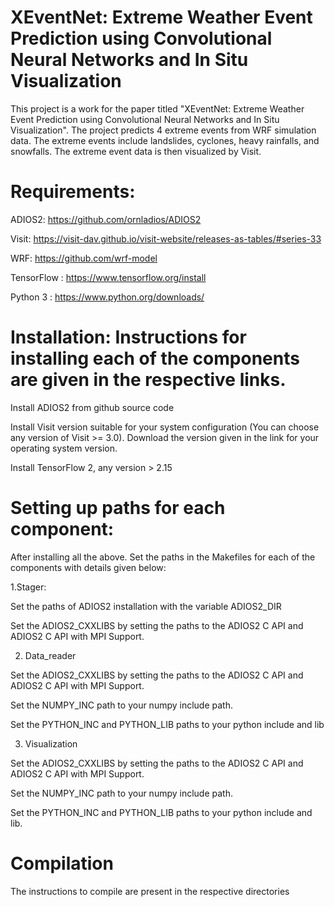# XEventNet: Extreme Weather Event Prediction using Convolutional Neural Networks and In Situ Visualization
This project is a work for the paper titled "XEventNet: Extreme Weather Event Prediction using Convolutional Neural Networks and In Situ Visualization". 
The project predicts 4 extreme events from WRF simulation data. The extreme events include landslides, cyclones, heavy rainfalls, and snowfalls. 
The extreme event data is then visualized by Visit.

# Requirements:
ADIOS2: https://github.com/ornladios/ADIOS2

Visit: https://visit-dav.github.io/visit-website/releases-as-tables/#series-33

WRF: https://github.com/wrf-model

TensorFlow : https://www.tensorflow.org/install

Python 3 : https://www.python.org/downloads/

# Installation: Instructions for installing each of the components are given in the respective links.
Install ADIOS2 from github source code

Install Visit version suitable for your system configuration (You can choose any version of Visit >= 3.0). Download the version given in the link for your operating system version.

Install TensorFlow 2, any version > 2.15

# Setting up paths for each component:
After installing all the above. Set the paths in the Makefiles for each of the components with details given below:

1.Stager:

Set the paths of ADIOS2 installation with the variable ADIOS2_DIR

Set the ADIOS2_CXXLIBS by setting the paths to the ADIOS2 C API and ADIOS2 C API with MPI Support.

2. Data_reader

Set the ADIOS2_CXXLIBS by setting the paths to the ADIOS2 C API and ADIOS2 C API with MPI Support.

Set the NUMPY_INC path to your numpy include path.

Set the PYTHON_INC and PYTHON_LIB paths to your python include and lib

3. Visualization
   
Set the ADIOS2_CXXLIBS by setting the paths to the ADIOS2 C API and ADIOS2 C API with MPI Support.

Set the NUMPY_INC path to your numpy include path.

Set the PYTHON_INC and PYTHON_LIB paths to your python include and lib.

# Compilation

The instructions to compile are present in the respective directories
